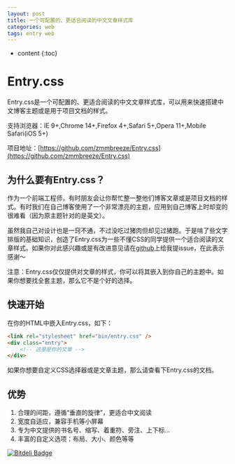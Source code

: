 ```yaml
---
layout: post
title: 一个可配置的、更适合阅读的中文文章样式库
categories: web
tags: entry web
---
```


* content
{:toc}

Entry.css
===========

Entry.css是一个可配置的、更适合阅读的中文文章样式库，可以用来快速搭建中文博客主题或是用于项目文档的样式。

支持浏览器：IE 9+,Chrome 14+,Firefox 4+,Safari 5+,Opera 11+,Mobile Safari(iOS 5+)

项目地址：[https://github.com/zmmbreeze/Entry.css](https://github.com/zmmbreeze/Entry.css)



为什么要有Entry.css？
---
作为一个前端工程师，有时朋友会让你帮忙整一整他们博客文章或是项目文档的样式。有时我们在自己博客使用了一个非常漂亮的主题，应用到自己博客上时却变的很难看（因为原主题针对的是英文）。

虽然我自己对设计也是一窍不通，不过没吃过猪肉但却见过猪跑。于是啃了些文字排版的基础知识，创造了Entry.css为一些不懂CSS的同学提供一个适合阅读的文章样式。如果你对此感兴趣或是有改进意见请在[github](https://github.com/zmmbreeze/Entry.css/issues)上给我提issue，在此表示感谢～

注意：Entry.css仅仅提供对文章的样式，你可以将其嵌入到你自己的主题中。如果你想要找全套主题，那么它不是个好的选择。

快速开始
---
在你的HTML中嵌入Entry.css，如下：

```html
<link rel="stylesheet" href="bin/entry.css" />
<div class="entry">
    <!-- 这里是你的文章 -->
</div>
```

如果你想要自定义CSS选择器或是文章主题，那么请查看下Entry.css的文档。

优势
---

1. 合理的间距，遵循“垂直的旋律”，更适合中文阅读
2. 宽度自适应，兼容手机等小屏幕
3. 专为中文提供的书名号、缩写、着重符、旁注、上下标...
4. 丰富的自定义选项：布局、大小、颜色等等


[![Bitdeli Badge](https://d2weczhvl823v0.cloudfront.net/zmmbreeze/entry.css/trend.png)](https://bitdeli.com/free "Bitdeli Badge")

